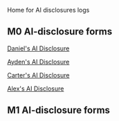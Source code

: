 Home for AI disclosures logs

## M0 AI-disclosure forms
[Daniel's AI Disclosure](forms/M0_AI_Declaration_Daniel_Shi_301594914.pdf)

[Ayden's AI Disclosure](forms/M0_AI_Declaration_Ayden_Badyal_301582013.pdf)

[Carter's AI Disclosure](forms/M0_AI_Declaration_Carter_Jones_301585854.pdf)

[Alex's AI Disclosure](forms/M0_AI_Declaration_Alex_Chen_301580068.pdf)

## M1 AI-disclosure forms
